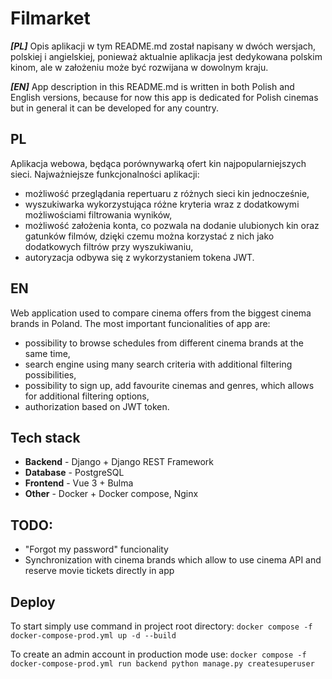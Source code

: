 # Filmarket

**_[PL]_** Opis aplikacji w tym README.md został napisany w dwóch wersjach, polskiej i angielskiej, ponieważ aktualnie aplikacja jest dedykowana polskim kinom, ale w założeniu może być rozwijana w dowolnym kraju.

**_[EN]_** App description in this README.md is written in both Polish and English versions, because for now this app is dedicated for Polish cinemas but in general it can be developed for any country.

## PL

Aplikacja webowa, będąca porównywarką ofert kin najpopularniejszych sieci. Najważniejsze funkcjonalności aplikacji:

- możliwość przeglądania repertuaru z różnych sieci kin jednocześnie,
- wyszukiwarka wykorzystująca różne kryteria wraz z dodatkowymi możliwościami filtrowania wyników,
- możliwość założenia konta, co pozwala na dodanie ulubionych kin oraz gatunków filmów, dzięki czemu można korzystać z nich jako dodatkowych filtrów przy wyszukiwaniu,
- autoryzacja odbywa się z wykorzystaniem tokena JWT.

## EN

Web application used to compare cinema offers from the biggest cinema brands in Poland. The most important funcionalities of app are:

- possibility to browse schedules from different cinema brands at the same time,
- search engine using many search criteria with additional filtering possibilities,
- possibility to sign up, add favourite cinemas and genres, which allows for additional filtering options,
- authorization based on JWT token.

## Tech stack

- **Backend** - Django + Django REST Framework
- **Database** - PostgreSQL
- **Frontend** - Vue 3 + Bulma
- **Other** - Docker + Docker compose, Nginx

## TODO:

- "Forgot my password" funcionality
- Synchronization with cinema brands which allow to use cinema API and reserve movie tickets directly in app

## Deploy

To start simply use command in project root directory: `docker compose -f docker-compose-prod.yml up -d --build`

To create an admin account in production mode use: `docker compose -f docker-compose-prod.yml run backend python manage.py createsuperuser`